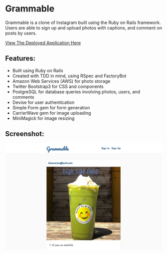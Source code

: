 # Grammable
Grammable is a clone of Instagram built using the Ruby on Rails framework. Users are able to sign up and upload photos with captions, and comment on posts by users.


[View The Deployed Application Here](https://grammable-sloane-siverson.herokuapp.com/)

## Features:
* Built using Ruby on Rails
* Created with TDD in mind, using RSpec and FactoryBot
* Amazon Web Services (AWS) for photo storage
* Twitter Bootstrap3 for CSS and components
* PostgreSQL for database queries involving photos, users, and comments
* Devise for user authentication
* Simple Form gem for form generation
* CarrierWave gem for image uploading
* MiniMagick for image resizing
## Screenshot:
![](/app/assets/images/grammable.png)
